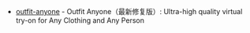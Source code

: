 - [outfit-anyone](https://github.com/ihmily/outfit-anyone) - Outfit Anyone（最新修复版）: Ultra-high quality virtual try-on for Any Clothing and Any Person
